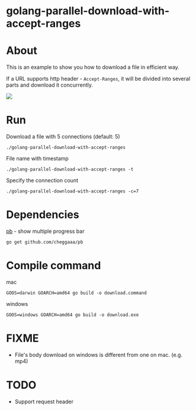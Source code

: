 # golang-parallel-download-with-accept-ranges

# About

This is an example to show you how to download a file in efficient way.

If a URL supports http header - `Accept-Ranges`, it will be divided into several parts and download it concurrently.

![](https://github.com/jex-lin/golang-parallel-download-with-accept-ranges/blob/master/demo.gif)

# Run

Download a file with 5 connections (default: 5)

    ./golang-parallel-download-with-accept-ranges

File name with timestamp

    ./golang-parallel-download-with-accept-ranges -t

Specify the connection count

    ./golang-parallel-download-with-accept-ranges -c=7


# Dependencies

[pb](github.com/cheggaaa/pb) - show multiple progress bar

    go get github.com/cheggaaa/pb

# Compile command

mac

    GOOS=darwin GOARCH=amd64 go build -o download.command

windows

    GOOS=windows GOARCH=amd64 go build -o download.exe

# FIXME

* File's body download on windows is different from one on mac. (e.g. mp4)

# TODO

* Support request header


